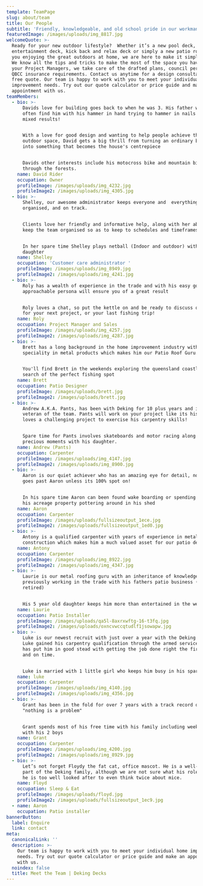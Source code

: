 ```yaml
---
template: TeamPage
slug: about/team
title: Our People
subtitle: 'Friendly, knowledgeable, and old school pride in our workmanship.'
featuredImage: /images/uploads/img_8817.jpg
welcomeQuote: >-
  Ready for your new outdoor lifestyle?  Whether it’s a new pool deck,
  entertainment deck, kick back and relax deck or simply a new patio roof to get
  you enjoying the great outdoors at home, we are here to make it simply happen.
  We know all the tips and tricks to make the most of the space you have. As
  your Project Managers, we take care of the drafted plans, council permits and
  QBCC insurance requirements. Contact us anytime for a design consultation and
  free quote. Our team is happy to work with you to meet your individual home
  improvement needs. Try out our quote calculator or price guide and make an
  appointment with us.
teamMembers:
  - bio: >-
      Davids love for building goes back to when he was 3. His father would
      often find him with his hammer in hand trying to hammer in nails with
      mixed results!


      With a love for good design and wanting to help people achieve their dream
      outdoor space, David gets a big thrill from turning an ordinary backyard
      into something that becomes the house's centrepiece


      Davids other interests include his motocross bike and mountain biking
      through the forests.
    name: David Rider
    occupation: Owner
    profileImage: /images/uploads/img_4232.jpg
    profileImage2: /images/uploads/img_4305.jpg
  - bio: >-
      Shelley, our awesome administrator keeps everyone and  everything
      organised, and on track.


      Clients love her friendly and informative help, along with her ability to
      keep the team organised so as to keep to schedules and timeframes.


      In her spare time Shelley plays netball (Indoor and outdoor) with her
      daughter
    name: Shelley
    occupation: 'Customer care administrator '
    profileImage: /images/uploads/img_8949.jpg
    profileImage2: /images/uploads/img_4241.jpg
  - bio: >-
      Roly has a wealth of experience in the trade and with his easy going and
      approachable persona will ensure you of a great result


      Roly loves a chat, so put the kettle on and be ready to discuss options
      for your next project, or your last fishing trip!
    name: Roly
    occupation: Project Manager and Sales
    profileImage: /images/uploads/img_4257.jpg
    profileImage2: /images/uploads/img_4287.jpg
  - bio: >-
      Brett has a long background in the home improvement industry with his
      speciality in metal products which makes him our Patio Roof Guru.


      You'll find Brett in the weekends exploring the queensland coastline in
      search of the perfect fishing spot
    name: Brett
    occupation: Patio Designer
    profileImage: /images/uploads/brett.jpg
    profileImage2: /images/uploads/brett.jpg
  - bio: >-
      Andrew A.K.A. Pants, has been with Deking for 10 plus years and is a
      veteran of the team. Pants will work on your project like its his own and
      loves a challenging project to exercise his carpentry skills!


      Spare time for Pants involves skateboards and motor racing along with
      precious moments with his daughter.
    name: Andrew (Pants)
    occupation: Carpenter
    profileImage: /images/uploads/img_4147.jpg
    profileImage2: /images/uploads/img_8900.jpg
  - bio: >-
      Aaron is our quiet achiever who has an amazing eye for detail, nothing
      goes past Aaron unless its 100% spot on!


      In his spare time Aaron can been found wake boarding or spending time on
      his acreage property pottering around in his shed
    name: Aaron
    occupation: Carpenter
    profileImage: /images/uploads/fullsizeoutput_1ece.jpg
    profileImage2: /images/uploads/fullsizeoutput_1ed0.jpg
  - bio: >-
      Antony is a qualified carpenter with years of experience in metal
      construction which makes him a much valued asset for our patio department
    name: Antony
    occupation: Carpenter
    profileImage: /images/uploads/img_8922.jpg
    profileImage2: /images/uploads/img_4347.jpg
  - bio: >-
      Laurie is our metal roofing guru with an inheritance of knowledge from
      previously working in the trade with his fathers patio business (Now
      retired)


      His 5 year old daughter keeps him more than entertained in the weekends!
    name: Laurie
    occupation: Patio Installer
    profileImage: /images/uploads/qa5l-8axrxwftg-16-t3fq.jpg
    profileImage2: /images/uploads/oxncvwccqtudlf1jsowapw.jpg
  - bio: >-
      Luke is our newest recruit with just over a year with the Deking team.
      Luke gained his carpentry qualification through the armed services which
      has put him in good stead with getting the job done right the first time
      and on time.


      Luke is married with 1 little girl who keeps him busy in his spare time
    name: luke
    occupation: Carpenter
    profileImage: /images/uploads/img_4140.jpg
    profileImage2: /images/uploads/img_4356.jpg
  - bio: >-
      Grant has been in the fold for over 7 years with a track record of
      "nothing is a problem"


      Grant spends most of his free time with his family including weekend rugby
      with his 2 boys
    name: Grant
    occupation: Carpenter
    profileImage: /images/uploads/img_4200.jpg
    profileImage2: /images/uploads/img_8929.jpg
  - bio: >-
      Let’s not forget Floydy the fat cat, office mascot. He is a well-loved
      part of the Deking family, although we are not sure what his role is, as
      he is too well looked after to even think twice about mice.
    name: Floyd
    occupation: Sleep & Eat
    profileImage: /images/uploads/floyd.jpg
    profileImage2: /images/uploads/fullsizeoutput_1ec9.jpg
  - name: Aaron
    occupation: Patio installer
bannerButton:
  label: Enquire
  link: contact
meta:
  canonicalLink: ''
  description: >-
    Our team is happy to work with you to meet your individual home improvement
    needs. Try out our quote calculator or price guide and make an appointment
    with us.
  noindex: false
  title: Meet the Team | Deking Decks
---
```


